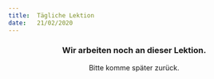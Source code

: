```yaml
---
title:  Tägliche Lektion
date:   21/02/2020
---
```


### <center>Wir arbeiten noch an dieser Lektion.</center>
<center>Bitte komme später zurück.</center>